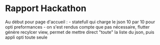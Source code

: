 # Rapport Hackathon

Au début pour page d'accueil :
    - statefull qui charge le json 10 par 10 pour opti preformances
    - on s'est rendus compte que pas nécessaire, flutter génère recylcer view, permet de mettre direct "toute" la liste du json, puis appli opti toute seule